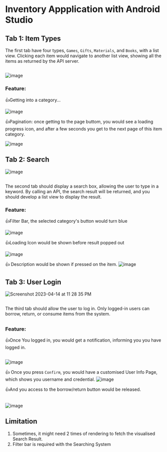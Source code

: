 # Inventory Appplication with Android Studio



## Tab 1: Item Types


The first tab have four types, `Games`, `Gifts`, `Materials`, and `Books`, with a list view. Clicking each item would navigate to another list view, showing all the items as returned by the API server.
##
![image](https://user-images.githubusercontent.com/123936429/236678584-59e842c4-fa5e-4da7-9d0f-04ce30ec239f.png)


### Feature: 

:+1:Getting into a category...

![image](https://user-images.githubusercontent.com/123936429/236678285-366aa4bf-c376-4e73-ba41-a3e6f5092e05.png)


:+1:Pagination: once getting to the page buttom, you would see a loading progress icon, and after a few seconds you get to the next page of this item category.

![image](https://user-images.githubusercontent.com/123936429/236678329-6e4d77ab-06c0-47c7-80b4-fd1cc8caba4c.png)

## Tab 2: Search
![image](https://user-images.githubusercontent.com/123936429/236678375-0b79f1f3-5b3b-41be-aae2-88516328db80.png)

##
The second tab should display a search box, allowing the user to type in a keyword. By calling an API, the search result will be returned, and you should develop a list view to display the result.

### Feature: 

:+1:Filter Bar, the selected category's button would turn blue

![image](https://user-images.githubusercontent.com/123936429/232090415-a3d47d7d-a8fb-4ccf-83e5-b46920bdf116.png)

:+1:Loading Icon would be shown before result popped out

![image](https://user-images.githubusercontent.com/123936429/232091560-41b01785-6cd3-4bb3-92d3-da712160973d.png)

:+1: Description would be shown if pressed on the item. 
![image](https://user-images.githubusercontent.com/123936429/236678435-cb4632bf-e8b0-445c-b220-c53025a929b7.png)



## Tab 3: User Login
![Screenshot 2023-04-14 at 11 28 35 PM](https://user-images.githubusercontent.com/123936429/232087784-0c7dec8e-1bf0-4d6d-b8e6-d08ea4661c1c.png)
##
The third tab should allow the user to log in. Only logged-in users can borrow, return, or consume items from the system.
##
### Feature:
:+1:Once You logged in, you would get a notification, informing you you have logged in.
##
![image](https://user-images.githubusercontent.com/123936429/232088083-3bf097bd-d73a-49d9-83f1-09a73536e0f2.png)



:+1: Once you press `Confirm`, you would have a customised User Info Page, which shows you username and credential.
![image](https://user-images.githubusercontent.com/123936429/232088614-5f3df6d1-70bb-4359-b328-6643a5079c9e.png)


:+1:And you access to the borrow/return button would be released. 
##
![image](https://user-images.githubusercontent.com/123936429/236678548-28d5d03f-87b5-42f2-8298-9d797547e52b.png)




## Limitation
1. Sometimes, it might need 2 times of rendering to fetch the visualised Search Result.
2. Filter bar is required with the Searching System


